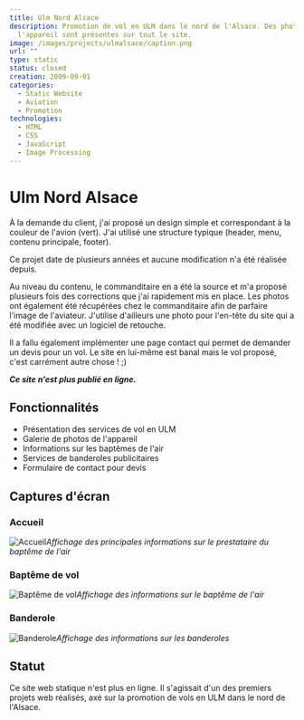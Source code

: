 ```yaml
---
title: Ulm Nord Alsace
description: Promotion de vol en ULM dans le nord de l'Alsace. Des photos de
  l'appareil sont présentes sur tout le site.
image: /images/projects/ulmalsace/caption.png
url: ""
type: static
status: closed
creation: 2009-09-01
categories:
  - Static Website
  - Aviation
  - Promotion
technologies:
  - HTML
  - CSS
  - JavaScript
  - Image Processing
---
```


# Ulm Nord Alsace

À la demande du client, j'ai proposé un design simple et correspondant à la couleur de l'avion (vert). J'ai utilisé une structure typique (header, menu, contenu principale, footer).

<!-- more -->

Ce projet date de plusieurs années et aucune modification n'a été réalisée depuis.


Au niveau du contenu, le commanditaire en a été la source et m'a proposé plusieurs fois des corrections que j'ai rapidement mis en place. Les photos ont également été récupérées chez le commanditaire afin de parfaire l'image de l'aviateur. J'utilise d'ailleurs une photo pour l'en-tête du site qui a été modifiée avec un logiciel de retouche.

Il a fallu également implémenter une page contact qui permet de demander un devis pour un vol.
Le site en lui-même est banal mais le vol proposé, c'est carrément autre chose ! ;)

***Ce site n'est plus publié en ligne.***

## Fonctionnalités

- Présentation des services de vol en ULM
- Galerie de photos de l'appareil
- Informations sur les baptêmes de l'air
- Services de banderoles publicitaires
- Formulaire de contact pour devis

## Captures d'écran

### Accueil

![Accueil](/images/projects/ulmalsace/ulmna-accueil.jpg)*Affichage des principales informations sur le prestataire du baptême de l'air*

### Baptême de vol

![Baptême de vol](/images/projects/ulmalsace/ulmna-bapteme.jpg)*Affichage des informations sur le baptême de l'air*

### Banderole

![Banderole](/images/projects/ulmalsace/ulmna-banderole.jpg)*Affichage des informations sur les banderoles*

## Statut

Ce site web statique n'est plus en ligne. Il s'agissait d'un des premiers projets web réalisés, axé sur la promotion de vols en ULM dans le nord de l'Alsace.
